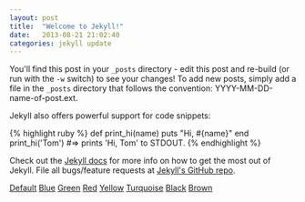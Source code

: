 ```yaml
---
layout: post
title:  "Welcome to Jekyll!"
date:   2013-08-21 21:02:40
categories: jekyll update
---
```


You'll find this post in your `_posts` directory - edit this post and re-build (or run with the `-w` switch) to see your changes!
To add new posts, simply add a file in the `_posts` directory that follows the convention: YYYY-MM-DD-name-of-post.ext.

Jekyll also offers powerful support for code snippets:

{% highlight ruby %}
def print_hi(name)
  puts "Hi, #{name}"
end
print_hi('Tom')
#=> prints 'Hi, Tom' to STDOUT.
{% endhighlight %}

Check out the [Jekyll docs][jekyll] for more info on how to get the most out of Jekyll. File all bugs/feature requests at [Jekyll's GitHub repo][jekyll-gh].

<a href="#" class="btn"><span>Default</span></a>
<a href="#" class="btn btn-blue"><span>Blue</span></a>
<a href="#" class="btn btn-green"><span>Green</span></a>
<a href="#" class="btn btn-red"><span>Red</span></a>
<a href="#" class="btn btn-yellow"><span>Yellow</span></a>
<a href="#" class="btn btn-turquoise"><span>Turquoise</span></a>
<a href="#" class="btn btn-black"><span>Black</span></a>
<a href="#" class="btn btn-brown"><span>Brown</span></a>

[jekyll-gh]: https://github.com/mojombo/jekyll
[jekyll]:    http://jekyllrb.com
